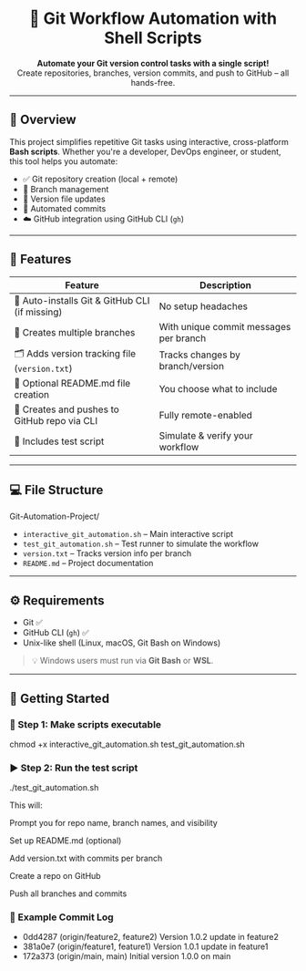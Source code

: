 <h1 align="center">🚀 Git Workflow Automation with Shell Scripts</h1>

<p align="center">
  <b>Automate your Git version control tasks with a single script!</b><br>
  Create repositories, branches, version commits, and push to GitHub – all hands-free.
</p>

---

## 📌 Overview

This project simplifies repetitive Git tasks using interactive, cross-platform **Bash scripts**. Whether you're a developer, DevOps engineer, or student, this tool helps you automate:

- ✅ Git repository creation (local + remote)
- 🌳 Branch management
- 📝 Version file updates
- 🔄 Automated commits
- ☁️ GitHub integration using GitHub CLI (`gh`)

---

## 🧰 Features

| Feature | Description |
|--------|-------------|
| 🔧 Auto-installs Git & GitHub CLI (if missing) | No setup headaches |
| 🌱 Creates multiple branches | With unique commit messages per branch |
| 🗂️ Adds version tracking file (`version.txt`) | Tracks changes by branch/version |
| 📄 Optional README.md file creation | You choose what to include |
| 🐙 Creates and pushes to GitHub repo via CLI | Fully remote-enabled |
| 🧪 Includes test script | Simulate & verify your workflow |

---


## 💻 File Structure

Git-Automation-Project/
- `interactive_git_automation.sh` – Main interactive script
- `test_git_automation.sh` – Test runner to simulate the workflow
- `version.txt` – Tracks version info per branch
- `README.md` – Project documentation

---


## ⚙️ Requirements

- Git ✅  
- GitHub CLI (`gh`) ✅  
- Unix-like shell (Linux, macOS, Git Bash on Windows)

> 💡 Windows users must run via **Git Bash** or **WSL**.

---

## 🚀 Getting Started

### 🔧 Step 1: Make scripts executable


chmod +x interactive_git_automation.sh test_git_automation.sh

### ▶️ Step 2: Run the test script

./test_git_automation.sh

This will:

Prompt you for repo name, branch names, and visibility

Set up README.md (optional)

Add version.txt with commits per branch

Create a repo on GitHub

Push all branches and commits

### 📜 Example Commit Log

* 0dd4287 (origin/feature2, feature2) Version 1.0.2 update in feature2
* 381a0e7 (origin/feature1, feature1) Version 1.0.1 update in feature1
* 172a373 (origin/main, main) Initial version 1.0.0 on main